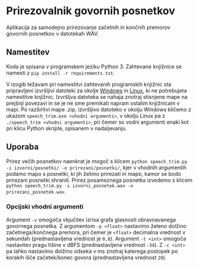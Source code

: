 # Prirezovalnik govornih posnetkov

Aplikacija za samodejno prirezovanje začetnih in končnih premorov govornih posnetkov v datotekah WAV.

## Namestitev

Koda je spisana v programskem jeziku Python 3. Zahtevane knjižnice se namesti z ```pip install -r requirements.txt```.

V izogib težavam pri namestitvi zahtevanih programskih knjižnic sta pripravljeni izvršljivi datoteki za okolje [Windows](https://unilj-my.sharepoint.com/:u:/g/personal/janezkrfe_fe1_uni-lj_si/EUk8rVw1B7lGi_FZfrXHtBcB6pLBJAhV2PHNZpCCf5fFSg?e=LhBbgf) in [Linux](https://unilj-my.sharepoint.com/:u:/g/personal/janezkrfe_fe1_uni-lj_si/EasNMx8l5QNGg8U6TQrHyscB9Q-oWLSscv7kmCS_ElhJBQ?e=sAlL71), ki ne potrebujeta namestitve knjižnic. Izvršljva datoteka se nahaja znotraj stisnjene mape na prejšnji povezavi in se je ne sme premikati napram ostalim knjižnicam v mapi. Po razširitvi mape .zip, izvršljivo datoteko v okolju Windows kličemo z ukazom ```speech_trim.exe <vhodni argumenti>```, v okolju Linux pa z ```./speech_trim <vhodni argumenti>```, pri čemer so vodni argumenti enaki kot pri klicu Python skripte, opisanem v nadaljevanju.

## Uporaba

Prirez večih posnetkov naenkrat je mogoč s klicem ```python speech_trim.py -i izvorni/posnetki/ -o prirezani/posnetki/```, kjer v vhodnih argumentih podamo mapo s posnetki, ki jih želimo prirezati in mapo, kamor se bodo prirezani posnetki shranili. Prirez posameznega posnetka izvedemo s klicem  ```python speech_trim.py -i izvorni_posnetek.wav -o prirezani_posnetek.wav```.

### Opcijski vhodni argumenti

Argument ```-v``` omogoča vkjučitev izrisa grafa glasnosti obravnavanega govornega posnetka. Z argumentom ```-p <float>``` nastavimo želeno dolžino začetnega/končnega premora, pri čemer je ```<float>``` decimalna vrednost v sekundah (prednastavljena vrednost je ```0,8```). Argument ```-t <int>``` omogoča nastavitev pragu tišine v dBFS (prednastavljena vrednost ```-34```). Z ```-c <int>``` pa lahko nastavimo dolžino odseka v ms znotraj katerega postopek po korakih išče začetek/konec govora (prednastavljena vrednost ```20```).
